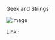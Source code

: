 Geek and Strings

![image](https://user-images.githubusercontent.com/23376002/194079202-fb522702-466c-4ef7-8f84-d4eac311dcde.png)


Link : 
